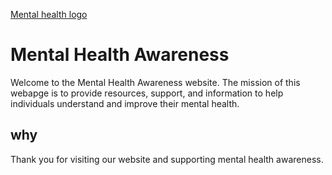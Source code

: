 [Mental health logo](assets/images/icons8-mental-health-100.png)

# Mental Health Awareness

Welcome to the Mental Health Awareness website. The mission of this webapge is to provide resources, support, and information to help individuals understand and improve their mental health.

## why 

Thank you for visiting our website and supporting mental health awareness.
